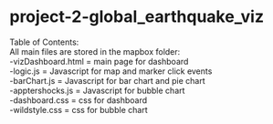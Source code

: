 # project-2-global_earthquake_viz

Table of Contents:  
All main files are stored in the mapbox folder:  
-vizDashboard.html = main page for dashboard  
-logic.js = Javascript for map and marker click events  
-barChart.js = Javascript for bar chart and pie chart  
-apptershocks.js = Javascript for bubble chart  
-dashboard.css = css for dashboard  
-wildstyle.css = css for bubble chart  